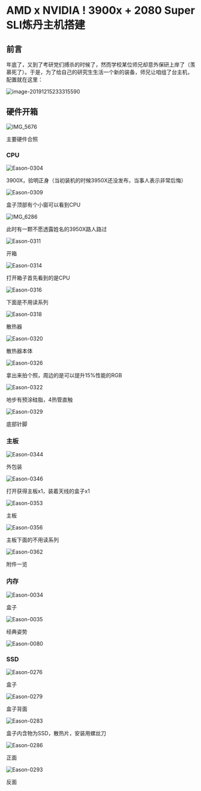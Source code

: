 # AMD x NVIDIA ! 3900x + 2080 Super SLI炼丹主机搭建

## 前言

年底了，又到了考研党们搏杀的时候了，然而学校某位师兄却意外保研上岸了（羡慕死了）。于是，为了给自己的研究生生活一个新的装备，师兄让咱组了台主机，配置就在这里：

![image-20191215233315590](post.assets/image-20191215233315590.png)

## 硬件开箱

![IMG_5676](post.assets/IMG_5676.JPG)

主要硬件合照

### CPU

![Eason-0304](post.assets/Eason-0304.jpg)

3900X，验明正身（当初装机的时候3950X还没发布，当事人表示非常后悔）

![Eason-0309](post.assets/Eason-0309.jpg)

盒子顶部有个小窗可以看到CPU

![IMG_6286](post.assets/IMG_6286.JPG)

此时有一颗不愿透露姓名的3950X路人路过

![Eason-0311](post.assets/Eason-0311.jpg)

开箱

![Eason-0314](post.assets/Eason-0314.jpg)

打开箱子首先看到的是CPU

![Eason-0316](post.assets/Eason-0316.jpg)

下面是不用读系列

![Eason-0318](post.assets/Eason-0318.jpg)

散热器

![Eason-0320](post.assets/Eason-0320.jpg)

散热器本体

![Eason-0326](post.assets/Eason-0326.jpg)

拿出来拍个照，周边的是可以提升15%性能的RGB

![Eason-0322](post.assets/Eason-0322.jpg)

地步有预涂硅脂，4热管直触

![Eason-0329](post.assets/Eason-0329.jpg)

底部针脚

### 主板

![Eason-0344](post.assets/Eason-0344.jpg)

外包装

![Eason-0346](post.assets/Eason-0346.jpg)

打开获得主板x1，装着天线的盒子x1

![Eason-0353](post.assets/Eason-0353.jpg)

主板

![Eason-0356](post.assets/Eason-0356.jpg)

主板下面的不用读系列

![Eason-0362](post.assets/Eason-0362.jpg)

附件一览

### 内存

![Eason-0034](post.assets/Eason-0034.jpg)

盒子

![Eason-0035](post.assets/Eason-0035.jpg)

经典姿势

![Eason-0080](post.assets/Eason-0080.jpg)

### SSD

![Eason-0276](post.assets/Eason-0276.jpg)

盒子

![Eason-0279](post.assets/Eason-0279.jpg)

盒子背面

![Eason-0283](post.assets/Eason-0283.jpg)

盒子内含物为SSD，散热片，安装用螺丝刀

![Eason-0286](post.assets/Eason-0286.jpg)

正面

![Eason-0293](post.assets/Eason-0293.jpg)

反面

